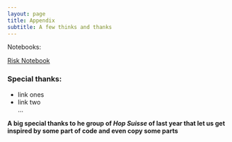 ```yaml
---
layout: page
title: Appendix
subtitle: A few thinks and thanks
---
```


Notebooks:

[Risk Notebook](https://www.google.ch/)

### Special thanks:

* link ones
* link two   
...


**A big special thanks to he group of _Hop Suisse_ of last year that let us get inspired by some part of code and even copy some parts**
